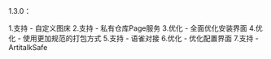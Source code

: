 1.3.0：

1.支持 - 自定义图床
2.支持 - 私有仓库Page服务
3.优化 - 全面优化安装界面
4.优化 - 使用更加规范的打包方式 
5.支持 - 语雀对接
6.优化 - 优化配置界面
7.支持 - ArtitalkSafe